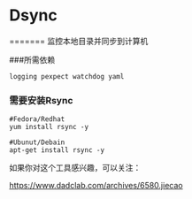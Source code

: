 # Dsync

=======
监控本地目录并同步到计算机

###所需依赖

    logging pexpect watchdog yaml

### 需要安装Rsync

    #Fedora/Redhat
    yum install rsync -y
    
    #Ubunut/Debain
    apt-get install rsync -y

如果你对这个工具感兴趣，可以关注：

https://www.dadclab.com/archives/6580.jiecao
